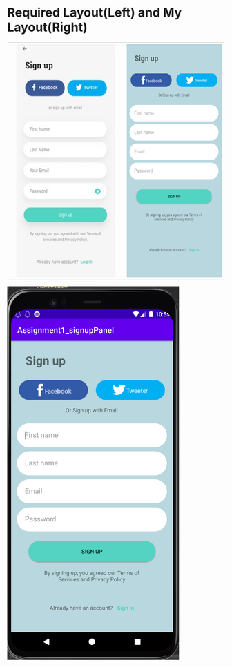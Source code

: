 # Required Layout(Left) and My Layout(Right)
<table>
  <th>
    <td> <img src="https://github.com/rukon-uddin/CSE-438-Smartphone-application-development/blob/main/Assignment%201/assets/signup%20panel/req.png?raw=true"  alt="1" width = 260px height = 540px ></td>
  </th>

  <th>
  <td> <img src="https://github.com/rukon-uddin/CSE-438-Smartphone-application-development/blob/main/Assignment%201/assets/signup%20panel/2.png?raw=true"  alt="1" width = 250px height = 540px ></td>
  </th> 

</table>

<img src="https://github.com/rukon-uddin/CSE-438-Smartphone-application-development/blob/main/Assignment%201/assets/signup%20panel/1.png?raw=true"  alt="1"></td>